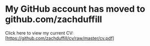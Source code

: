 # My GitHub account has moved to github.com/zachduffill

Click here to view my current CV: [https://github.com/zachduffill/cv/raw/master/cv.pdf]
